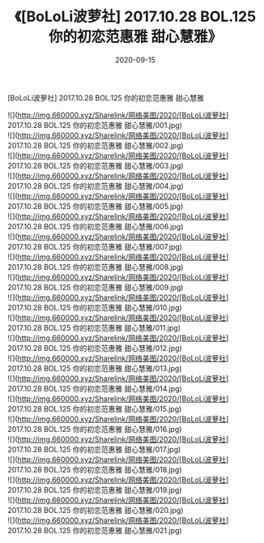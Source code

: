 ﻿---
layout: post
title:  《[BoLoLi波萝社] 2017.10.28 BOL.125 你的初恋范惠雅 甜心慧雅》
date:   2020-09-15
img: http://img.660000.xyz/Sharelink/网络美图/2020/[BoLoLi波萝社] 2017.10.28 BOL.125 你的初恋范惠雅 甜心慧雅/000.jpg
categories: [美女, 清纯, 唯美]
---

[BoLoLi波萝社] 2017.10.28 BOL.125 你的初恋范惠雅 甜心慧雅

  ![](http://img.660000.xyz/Sharelink/网络美图/2020/[BoLoLi波萝社] 2017.10.28 BOL.125 你的初恋范惠雅 甜心慧雅/001.jpg) <br> ![](http://img.660000.xyz/Sharelink/网络美图/2020/[BoLoLi波萝社] 2017.10.28 BOL.125 你的初恋范惠雅 甜心慧雅/002.jpg) <br> ![](http://img.660000.xyz/Sharelink/网络美图/2020/[BoLoLi波萝社] 2017.10.28 BOL.125 你的初恋范惠雅 甜心慧雅/003.jpg) <br> ![](http://img.660000.xyz/Sharelink/网络美图/2020/[BoLoLi波萝社] 2017.10.28 BOL.125 你的初恋范惠雅 甜心慧雅/004.jpg) <br> ![](http://img.660000.xyz/Sharelink/网络美图/2020/[BoLoLi波萝社] 2017.10.28 BOL.125 你的初恋范惠雅 甜心慧雅/005.jpg) <br> ![](http://img.660000.xyz/Sharelink/网络美图/2020/[BoLoLi波萝社] 2017.10.28 BOL.125 你的初恋范惠雅 甜心慧雅/006.jpg) <br> ![](http://img.660000.xyz/Sharelink/网络美图/2020/[BoLoLi波萝社] 2017.10.28 BOL.125 你的初恋范惠雅 甜心慧雅/007.jpg) <br> ![](http://img.660000.xyz/Sharelink/网络美图/2020/[BoLoLi波萝社] 2017.10.28 BOL.125 你的初恋范惠雅 甜心慧雅/008.jpg) <br> ![](http://img.660000.xyz/Sharelink/网络美图/2020/[BoLoLi波萝社] 2017.10.28 BOL.125 你的初恋范惠雅 甜心慧雅/009.jpg) <br> ![](http://img.660000.xyz/Sharelink/网络美图/2020/[BoLoLi波萝社] 2017.10.28 BOL.125 你的初恋范惠雅 甜心慧雅/010.jpg) <br> ![](http://img.660000.xyz/Sharelink/网络美图/2020/[BoLoLi波萝社] 2017.10.28 BOL.125 你的初恋范惠雅 甜心慧雅/011.jpg) <br> ![](http://img.660000.xyz/Sharelink/网络美图/2020/[BoLoLi波萝社] 2017.10.28 BOL.125 你的初恋范惠雅 甜心慧雅/012.jpg) <br> ![](http://img.660000.xyz/Sharelink/网络美图/2020/[BoLoLi波萝社] 2017.10.28 BOL.125 你的初恋范惠雅 甜心慧雅/013.jpg) <br> ![](http://img.660000.xyz/Sharelink/网络美图/2020/[BoLoLi波萝社] 2017.10.28 BOL.125 你的初恋范惠雅 甜心慧雅/014.jpg) <br> ![](http://img.660000.xyz/Sharelink/网络美图/2020/[BoLoLi波萝社] 2017.10.28 BOL.125 你的初恋范惠雅 甜心慧雅/015.jpg) <br> ![](http://img.660000.xyz/Sharelink/网络美图/2020/[BoLoLi波萝社] 2017.10.28 BOL.125 你的初恋范惠雅 甜心慧雅/016.jpg) <br> ![](http://img.660000.xyz/Sharelink/网络美图/2020/[BoLoLi波萝社] 2017.10.28 BOL.125 你的初恋范惠雅 甜心慧雅/017.jpg) <br> ![](http://img.660000.xyz/Sharelink/网络美图/2020/[BoLoLi波萝社] 2017.10.28 BOL.125 你的初恋范惠雅 甜心慧雅/018.jpg) <br> ![](http://img.660000.xyz/Sharelink/网络美图/2020/[BoLoLi波萝社] 2017.10.28 BOL.125 你的初恋范惠雅 甜心慧雅/019.jpg) <br> ![](http://img.660000.xyz/Sharelink/网络美图/2020/[BoLoLi波萝社] 2017.10.28 BOL.125 你的初恋范惠雅 甜心慧雅/020.jpg) <br> ![](http://img.660000.xyz/Sharelink/网络美图/2020/[BoLoLi波萝社] 2017.10.28 BOL.125 你的初恋范惠雅 甜心慧雅/021.jpg) <br>